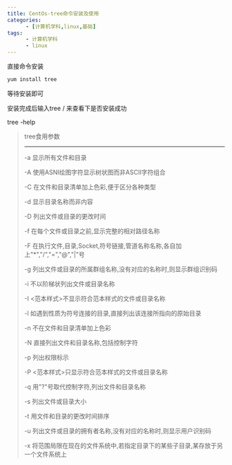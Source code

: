 ```yaml
---
title: CentOs-tree命令安装及使用
categories: 
      - [计算机学科,linux,基础]
tags:
      - 计算机学科
      - linux
---
```


直接命令安装

```bash
yum install tree
```

等待安装即可

安装完成后输入tree / 来查看下是否安装成功

tree -help

>   tree食用参数
>
>  -------------------------------------------------------------------------
>
>  -a 显示所有文件和目录
>
>  -A 使用ASNI绘图字符显示树状图而非ASCII字符组合
>
>  -C 在文件和目录清单加上色彩,便于区分各种类型
>
>  -d 显示目录名称而非内容
>
>  -D 列出文件或目录的更改时间
>
>  -f 在每个文件或目录之前,显示完整的相对路径名称
>
>  -F 在执行文件,目录,Socket,符号链接,管道名称名称,各自加上"*","/","=","@","|"号
>
>  -g 列出文件或目录的所属群组名称,没有对应的名称时,则显示群组识别码
>
>  -i 不以阶梯状列出文件或目录名称
>
>  -I <范本样式>不显示符合范本样式的文件或目录名称
>
>  -l 如遇到性质为符号连接的目录,直接列出该连接所指向的原始目录
>
>  -n 不在文件和目录清单加上色彩
>
>  -N 直接列出文件和目录名称,包括控制字符
>
>  -p 列出权限标示
>
>  -P <范本样式>只显示符合范本样式的文件或目录名称
>
>  -q 用"?"号取代控制字符,列出文件和目录名称
>
>  -s 列出文件或目录大小
>
>  -t 用文件和目录的更改时间排序
>
>  -u 列出文件或目录的拥有者名称,没有对应的名称时,则显示用户识别码
>
>  -x 将范围局限在现在的文件系统中,若指定目录下的某些子目录,某存放于另一个文件系统上
